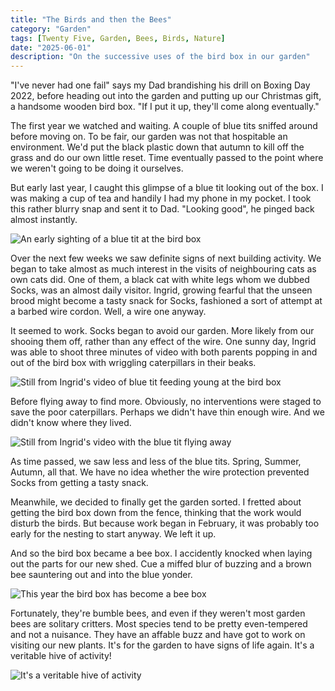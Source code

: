 ```yaml
---
title: "The Birds and then the Bees"
category: "Garden"
tags: [Twenty Five, Garden, Bees, Birds, Nature]
date: "2025-06-01"
description: "On the successive uses of the bird box in our garden"
---
```


"I've never had one fail" says my Dad brandishing his drill on Boxing Day 2022, before heading out into the garden and putting up our Christmas gift, a handsome wooden bird box. "If I put it up, they'll come along eventually."

The first year we watched and waiting. A couple of blue tits sniffed around before moving on. To be fair, our garden was not that hospitable an environment. We'd put the black plastic down that autumn to kill off the grass and do our own little reset. Time eventually passed to the point where we weren't going to be doing it ourselves.

But early last year, I caught this glimpse of a blue tit looking out of the box. I was making a cup of tea and handily I had my phone in my pocket. I took this rather blurry snap and sent it to Dad. "Looking good", he pinged back almost instantly.

![An early sighting of a blue tit at the bird box](images/01_blue_tit_early_sighting.jpg)

Over the next few weeks we saw definite signs of next building activity. We began to take almost as much interest in the visits of neighbouring cats as own cats did. One of them, a black cat with white legs whom we dubbed Socks, was an almost daily visitor. Ingrid, growing fearful that the unseen brood might become a tasty snack for Socks, fashioned a sort of attempt at a barbed wire cordon. Well, a wire one anyway.

It seemed to work. Socks began to avoid our garden. More likely from our shooing them off, rather than any effect of the wire. One sunny day, Ingrid was able to shoot three minutes of video with both parents popping in and out of the bird box with wriggling caterpillars in their beaks.

![Still from Ingrid's video of blue tit feeding young at the bird box](images/02_blue_tit_at_box.jpg)

Before flying away to find more. Obviously, no interventions were staged to save the poor caterpillars. Perhaps we didn't have thin enough wire. And we didn't know where they lived.

![Still from Ingrid's video with the blue tit flying away](images/03_blue_tit_in_flight.jpg)

As time passed, we saw less and less of the blue tits. Spring, Summer, Autumn, all that. We have no idea whether the wire protection prevented Socks from getting a tasty snack.

Meanwhile, we decided to finally get the garden sorted. I fretted about getting the bird box down from the fence, thinking that the work would disturb the birds. But because work began in February, it was probably too early for the nesting to start anyway. We left it up.

And so the bird box became a bee box. I accidently knocked when laying out the parts for our new shed. Cue a miffed blur of buzzing and a brown bee sauntering out and into the blue yonder.

![This year the bird box has become a bee box](images/04_the_new_bee_hotel.jpg)

Fortunately, they're bumble bees, and even if they weren't most garden bees are solitary critters. Most species tend to be pretty even-tempered and not a nuisance. They have an affable buzz and have got to work on visiting our new plants. It's for the garden to have signs of life again. It's a veritable hive of activity!

![It's a veritable hive of activity](images/05_bee-in-flight.jpg)
